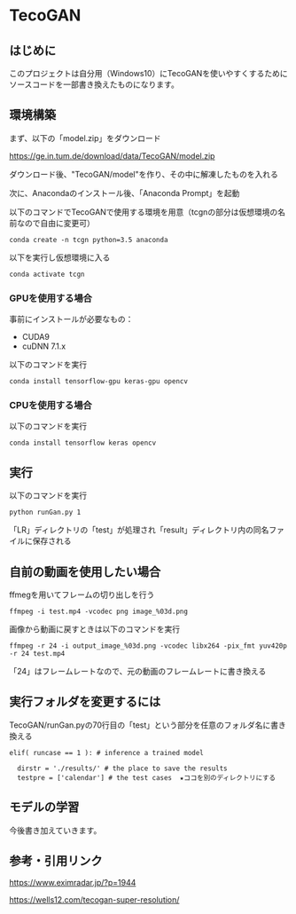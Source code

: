 # TecoGAN

## はじめに
このプロジェクトは自分用（Windows10）にTecoGANを使いやすくするためにソースコードを一部書き換えたものになります。

## 環境構築
まず、以下の「model.zip」をダウンロード

https://ge.in.tum.de/download/data/TecoGAN/model.zip

ダウンロード後、"TecoGAN/model"を作り、その中に解凍したものを入れる

次に、Anacondaのインストール後、「Anaconda Prompt」を起動

以下のコマンドでTecoGANで使用する環境を用意（tcgnの部分は仮想環境の名前なので自由に変更可）

```
conda create -n tcgn python=3.5 anaconda
```

以下を実行し仮想環境に入る

```
conda activate tcgn
```

### GPUを使用する場合
事前にインストールが必要なもの：
- CUDA9
- cuDNN 7.1.x

以下のコマンドを実行

```
conda install tensorflow-gpu keras-gpu opencv
```

### CPUを使用する場合
以下のコマンドを実行

```
conda install tensorflow keras opencv
```

## 実行
以下のコマンドを実行

```
python runGan.py 1
```

「LR」ディレクトリの「test」が処理され「result」ディレクトリ内の同名ファイルに保存される
## 自前の動画を使用したい場合
ffmegを用いてフレームの切り出しを行う

```
ffmpeg -i test.mp4 -vcodec png image_%03d.png
```

画像から動画に戻すときは以下のコマンドを実行

```
ffmpeg -r 24 -i output_image_%03d.png -vcodec libx264 -pix_fmt yuv420p -r 24 test.mp4
```

「24」はフレームレートなので、元の動画のフレームレートに書き換える

## 実行フォルダを変更するには
TecoGAN/runGan.pyの70行目の「test」という部分を任意のフォルダ名に書き換える

```
elif( runcase == 1 ): # inference a trained model

  dirstr = './results/' # the place to save the results
  testpre = ['calendar'] # the test cases  ★ココを別のディレクトリにする
```

## モデルの学習
今後書き加えていきます。

## 参考・引用リンク
https://www.eximradar.jp/?p=1944

https://wells12.com/tecogan-super-resolution/
